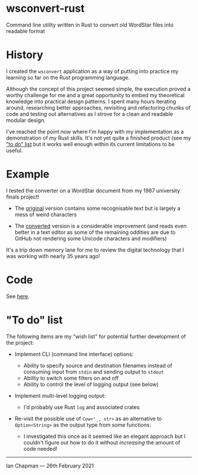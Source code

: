 ﻿# wsconvert-rust

Command line utility written in Rust to convert old WordStar files into readable format

# History

I created the `wsconvert` application as a way of putting into practice my learning so far on the Rust programming language.

Although the concept of this project seemed simple, the execution proved a worthy challenge for me and a great opportunity to embed my theoretical knowledge into practical design patterns.  I spent many hours iterating around, researching better approaches, revisiting and refactoring chunks of code and testing out alternatives as I strove for a clean and readable modular design.

I've reached the point now where I'm happy with my implementation as a demonstration of my Rust skills.  It's not yet quite a finished product (see my ["to do" list](https://github.com/Chapmip/wsconvert-rust#to-do-list) but it works well enough within its current limitations to be useful. 

# Example

I tested the converter on a WordStar document from my 1987 university finals project!

* The [original](https://github.com/Chapmip/wsconvert-rust/blob/main/data/PROJECT.WS) version contains some recognisable text but is largely a mess of weird characters

* The [converted](https://github.com/Chapmip/wsconvert-rust/blob/main/data/PROJECT.TXT) version is a considerable improvement (and reads even better in a text editor as some of the remaining oddities are due to GitHub not rendering some Unicode characters and modifiers)

It's a trip down memory lane for me to review the digital technology that I was working with nearly 35 years ago!

# Code
See [here](https://github.com/Chapmip/wsconvert-rust/tree/main/src).

# "To do" list

The following items are my "wish list" for potential further development of the project:

*	Implement CLI (command line interface) options:
	-	Ability to specify source and destination filenames instead of consuming input from `stdin` and sending output to `stdout`
	-	Ability to switch some filters on and off
	-	Ability to control the level of logging output (see below)

*	Implement multi-level logging output:
	-	I'd probably use Rust `log` and associated crates

*	Re-visit the possible use of `Cow<'_, str>` as an alternative to `Option<String>` as the output type from some functions:
	- I investigated this once as it seemed like an elegant approach but I couldn't figure out how to do it without *increasing* the amount of code needed!
---
Ian Chapman — 26th February 2021

